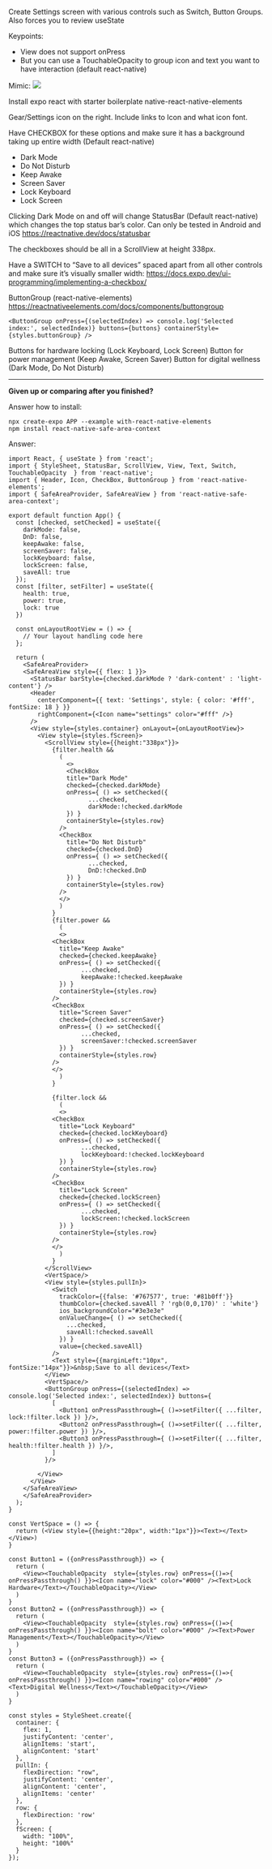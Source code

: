 
Create Settings screen with various controls such as Switch, Button Groups. Also forces you to review useState

Keypoints:
- View does not support onPress
- But you can use a TouchableOpacity to group icon and text you want to have interaction (default react-native)

Mimic:
![](lAAqhWd.png)


Install expo react with starter boilerplate native-react-native-elements

Gear/Settings icon on the right. Include links to Icon and what icon font.

Have CHECKBOX for these options and make sure it has a background taking up entire width (Default react-native)
- Dark Mode
- Do Not Disturb
- Keep Awake
- Screen Saver
- Lock Keyboard
- Lock Screen

Clicking Dark Mode on and off will change StatusBar (Default react-native) which changes the top status bar’s color. Can only be tested in Android and iOS
https://reactnative.dev/docs/statusbar

The checkboxes should be all in a ScrollView at height 338px.

Have a SWITCH to “Save to all devices” spaced apart from all other controls and make sure it’s visually smaller width:
https://docs.expo.dev/ui-programming/implementing-a-checkbox/

ButtonGroup (react-native-elements)
https://reactnativeelements.com/docs/components/buttongroup

```
<ButtonGroup onPress={(selectedIndex) => console.log('Selected index:', selectedIndex)} buttons={buttons} containerStyle={styles.buttonGroup} />
```

Buttons for hardware locking (Lock Keyboard, Lock Screen)
Button for power management (Keep Awake, Screen Saver)
Button for digital wellness (Dark Mode, Do Not Disturb)

---

**Given up or comparing after you finished?** 

Answer how to install:
```
npx create-expo APP --example with-react-native-elements  
npm install react-native-safe-area-context
```

Answer:
```
import React, { useState } from 'react';  
import { StyleSheet, StatusBar, ScrollView, View, Text, Switch, TouchableOpacity  } from 'react-native';  
import { Header, Icon, CheckBox, ButtonGroup } from 'react-native-elements';  
import { SafeAreaProvider, SafeAreaView } from 'react-native-safe-area-context';  
  
export default function App() {  
  const [checked, setChecked] = useState({  
    darkMode: false,  
    DnD: false,  
    keepAwake: false,  
    screenSaver: false,  
    lockKeyboard: false,  
    lockScreen: false,  
    saveAll: true  
  });  
  const [filter, setFilter] = useState({  
    health: true,  
    power: true,  
    lock: true  
  })  
  
  const onLayoutRootView = () => {  
    // Your layout handling code here  
  };  
  
  return (  
    <SafeAreaProvider>  
    <SafeAreaView style={{ flex: 1 }}>  
      <StatusBar barStyle={checked.darkMode ? 'dark-content' : 'light-content'} />  
      <Header  
        centerComponent={{ text: 'Settings', style: { color: '#fff', fontSize: 18 } }}  
        rightComponent={<Icon name="settings" color="#fff" />}  
      />  
      <View style={styles.container} onLayout={onLayoutRootView}>  
        <View style={styles.fScreen}>  
          <ScrollView style={{height:"338px"}}>  
            {filter.health &&  
              (  
                <>  
                <CheckBox  
                title="Dark Mode"  
                checked={checked.darkMode}  
                onPress={ () => setChecked({  
                      ...checked,   
                      darkMode:!checked.darkMode  
                }) }  
                containerStyle={styles.row}  
              />  
              <CheckBox  
                title="Do Not Disturb"  
                checked={checked.DnD}  
                onPress={ () => setChecked({  
                      ...checked,   
                      DnD:!checked.DnD  
                }) }  
                containerStyle={styles.row}  
              />  
              </>  
              )  
            }  
            {filter.power &&  
              (  
              <>  
            <CheckBox  
              title="Keep Awake"  
              checked={checked.keepAwake}  
              onPress={ () => setChecked({  
                    ...checked,   
                    keepAwake:!checked.keepAwake  
              }) }  
              containerStyle={styles.row}  
            />  
            <CheckBox  
              title="Screen Saver"  
              checked={checked.screenSaver}  
              onPress={ () => setChecked({  
                    ...checked,   
                    screenSaver:!checked.screenSaver  
              }) }  
              containerStyle={styles.row}  
            />  
            </>  
              )  
            }  
  
            {filter.lock &&  
              (  
              <>  
            <CheckBox  
              title="Lock Keyboard"  
              checked={checked.lockKeyboard}  
              onPress={ () => setChecked({  
                    ...checked,   
                    lockKeyboard:!checked.lockKeyboard  
              }) }  
              containerStyle={styles.row}  
            />  
            <CheckBox  
              title="Lock Screen"  
              checked={checked.lockScreen}  
              onPress={ () => setChecked({  
                    ...checked,   
                    lockScreen:!checked.lockScreen  
              }) }  
              containerStyle={styles.row}  
            />  
            </>  
              )  
            }  
          </ScrollView>  
          <VertSpace/>
          <View style={styles.pullIn}>  
            <Switch  
              trackColor={{false: '#767577', true: '#81b0ff'}}  
              thumbColor={checked.saveAll ? 'rgb(0,0,170)' : 'white'}  
              ios_backgroundColor="#3e3e3e"  
              onValueChange={ () => setChecked({  
                ...checked,   
                saveAll:!checked.saveAll  
              }) }  
              value={checked.saveAll}  
            />  
            <Text style={{marginLeft:"10px", fontSize:"14px"}}>&nbsp;Save to all devices</Text>  
          </View>    
          <VertSpace/>
          <ButtonGroup onPress={(selectedIndex) => console.log('Selected index:', selectedIndex)} buttons={  
            [  
              <Button1 onPressPassthrough={ ()=>setFilter({ ...filter, lock:!filter.lock }) }/>,  
              <Button2 onPressPassthrough={ ()=>setFilter({ ...filter, power:!filter.power }) }/>,  
              <Button3 onPressPassthrough={ ()=>setFilter({ ...filter, health:!filter.health }) }/>,  
            ]  
          }/>  
            
        </View>  
      </View>  
    </SafeAreaView>  
    </SafeAreaProvider>  
  );  
}

const VertSpace = () => {
  return (<View style={{height:"20px", width:"1px"}}><Text></Text></View>)
}
  
const Button1 = ({onPressPassthrough}) => {  
  return (  
    <View><TouchableOpacity  style={styles.row} onPress={()=>{ onPressPassthrough() }}><Icon name="lock" color="#000" /><Text>Lock Hardware</Text></TouchableOpacity></View>  
  )  
}  
const Button2 = ({onPressPassthrough}) => {  
  return (  
    <View><TouchableOpacity  style={styles.row} onPress={()=>{ onPressPassthrough() }}><Icon name="bolt" color="#000" /><Text>Power Management</Text></TouchableOpacity></View>  
  )  
}  
const Button3 = ({onPressPassthrough}) => {  
  return (  
    <View><TouchableOpacity  style={styles.row} onPress={()=>{ onPressPassthrough() }}><Icon name="rowing" color="#000" /><Text>Digital Wellness</Text></TouchableOpacity></View>  
  )  
}  
  
const styles = StyleSheet.create({  
  container: {  
    flex: 1,  
    justifyContent: 'center',  
    alignItems: 'start',  
    alignContent: 'start'  
  },  
  pullIn: {  
    flexDirection: "row",  
    justifyContent: 'center',  
    alignContent: 'center',  
    alignItems: 'center'  
  },  
  row: {  
    flexDirection: 'row'  
  },  
  fScreen: {  
    width: "100%",  
    height: "100%"  
  }
});
```